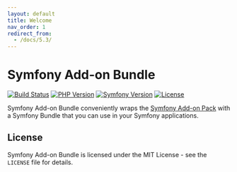 ```yaml
---
layout: default
title: Welcome
nav_order: 1
redirect_from:
  - /docs/5.3/
---
```


# Symfony Add-on Bundle

[![Build Status](https://app.travis-ci.com/darkwebdesign/symfony-addon-bundle.svg?branch=5.3)](https://app.travis-ci.com/darkwebdesign/symfony-addon-bundle)
[![PHP Version](https://img.shields.io/badge/php-7.2%2B-777BB3.svg)](https://php.net/)
[![Symfony Version](https://img.shields.io/badge/symfony-5.3-93C74B.svg)](https://symfony.com/)
[![License](https://poser.pugx.org/darkwebdesign/symfony-addon-bundle/license?format=flat)](https://packagist.org/packages/darkwebdesign/symfony-addon-bundle)

Symfony Add-on Bundle conveniently wraps the [Symfony Add-on Pack](https://github.com/darkwebdesign/symfony-addon-pack) with a Symfony Bundle that you can use
in your Symfony applications.

## License

Symfony Add-on Bundle is licensed under the MIT License - see the `LICENSE` file for details.
